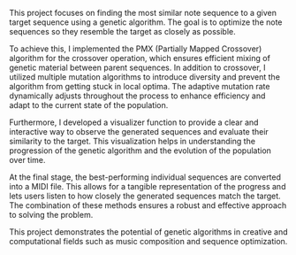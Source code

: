 This project focuses on finding the most similar note sequence to a given target sequence using a genetic algorithm.
The goal is to optimize the note sequences so they resemble the target as closely as possible.

To achieve this, I implemented the PMX (Partially Mapped Crossover) algorithm for the crossover operation, which ensures efficient mixing of genetic material between parent sequences.
In addition to crossover, I utilized multiple mutation algorithms to introduce diversity and prevent the algorithm from getting stuck in local optima.
The adaptive mutation rate dynamically adjusts throughout the process to enhance efficiency and adapt to the current state of the population.

Furthermore, I developed a visualizer function to provide a clear and interactive way to observe the generated sequences and evaluate their similarity to the target.
This visualization helps in understanding the progression of the genetic algorithm and the evolution of the population over time.

At the final stage, the best-performing individual sequences are converted into a MIDI file. This allows for a tangible representation of the progress and lets users listen to how closely the generated sequences match the target.
The combination of these methods ensures a robust and effective approach to solving the problem.

This project demonstrates the potential of genetic algorithms in creative and computational fields such as music composition and sequence optimization.
